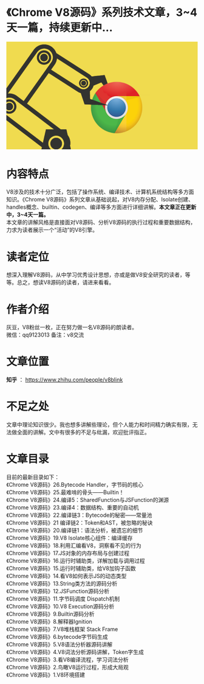 # 《Chrome V8源码》系列技术文章，3~4天一篇，持续更新中...   
![avatar](v8.png)
# 内容特点  
V8涉及的技术十分广泛，包括了操作系统、编译技术、计算机系统结构等多方面知识。《Chrome V8源码》系列文章从基础说起，对V8内存分配、Isolate创建、handles概念、builtin、codegen、编译等多方面进行详细讲解。**本文章正在更新中，3~4天一篇。**   
本文章的讲解风格是直接面对V8源码、分析V8源码的执行过程和重要数据结构，力求为读者展示一个“活动”的V8引擎。  
# 读者定位  
想深入理解V8源码，从中学习优秀设计思想，亦或是做V8安全研究的读者，等等。总之，想读V8源码的读者，请进来看看。  
# 作者介绍  
灰豆，V8粉丝一枚，正在努力做一名V8源码的朗读者。   
微信：qq9123013 备注：v8交流 
# 文章位置  
**知乎** ： https://www.zhihu.com/people/v8blink
# 不足之处  
文章中理论知识很少。我也想多讲解些理论，但个人能力和时间精力确实有限，无法做全面的讲解。文中有很多的不足与纰漏，欢迎批评指正。  
# 文章目录  
目前的最新目录如下：    
《Chrome V8源码》26.Bytecode Handler，字节码的核心  
《Chrome V8源码》25.最难啃的骨头——Builtin！  
《Chrome V8源码》24.编译5：SharedFunction与JSFunction的渊源  
《Chrome V8源码》23.编译4：数据结构、重要的自动机  
《Chrome V8源码》22.编译链3：Bytecode的秘密——常量池  
《Chrome V8源码》21 编译链2：Token和AST，被忽略的秘诀  
《Chrome V8源码》20.编译链1：语法分析，被遗忘的细节  
《Chrome V8源码》19.V8 Isolate核心组件：编译缓存  
《Chrome V8源码》18.利用汇编看V8，洞察看不见的行为  
《Chrome V8源码》17.JS对象的内存布局与创建过程  
《Chrome V8源码》16.运行时辅助类，详解加载与调用过程  
《Chrome V8源码》15.运行时辅助类，给V8加钩子函数  
《Chrome V8源码》14.看V8如何表示JS的动态类型  
《Chrome V8源码》13.String类方法的源码分析  
《Chrome V8源码》12.JSFunction源码分析  
《Chrome V8源码》11.字节码调度 Dispatch机制  
《Chrome V8源码》10.V8 Execution源码分析  
《Chrome V8源码》9.Builtin源码分析  
《Chrome V8源码》8.解释器Ignition  
《Chrome V8源码》7.V8堆栈框架 Stack Frame  
《Chrome V8源码》6.bytecode字节码生成  
《Chrome V8源码》5.V8语法分析器源码讲解  
《Chrome V8源码》4.V8词法分析源码讲解，Token字生成  
《Chrome V8源码》3.看V8编译流程，学习词法分析  
《Chrome V8源码》2.鸟瞰V8运行过程，形成大局观  
《Chrome V8源码》1.V8环境搭建  
